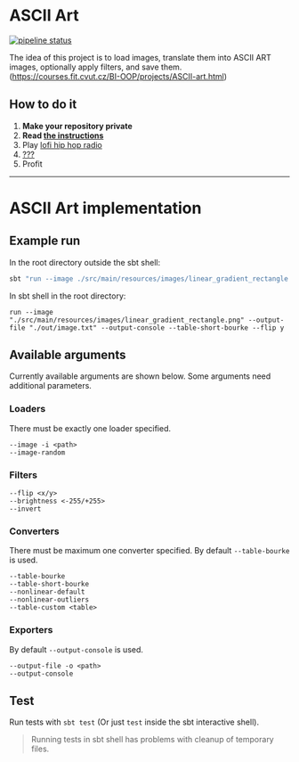 # ASCII Art

[![pipeline status](https://gitlab.fit.cvut.cz/BI-OOP/B201/asciiart/badges/master/pipeline.svg)](https://gitlab.fit.cvut.cz/BI-OOP/B201/asciiart)

The idea of this project is to load images, translate them into ASCII ART images, optionally apply filters, and save
them. (https://courses.fit.cvut.cz/BI-OOP/projects/ASCII-art.html)

## How to do it

1. **Make your repository private**
2. **Read [the instructions](https://courses.fit.cvut.cz/BI-OOP/projects/ASCII-art.html)**
3. Play [lofi hip hop radio](https://www.youtube.com/watch?v=jfKfPfyJRdk)
4. [???](https://www.youtube.com/watch?v=ZXsQAXx_ao0)
5. Profit

---

# ASCII Art implementation

## Example run

In the root directory outside the sbt shell:

```bash
sbt "run --image ./src/main/resources/images/linear_gradient_rectangle.png --output-file ./out/image.txt --output-console --table-short-bourke --flip y"
```

In sbt shell in the root directory:

```sbtshell
run --image "./src/main/resources/images/linear_gradient_rectangle.png" --output-file "./out/image.txt" --output-console --table-short-bourke --flip y
```

## Available arguments

Currently available arguments are shown below. Some arguments need additional parameters.

### Loaders

There must be exactly one loader specified.

```
--image -i <path>
--image-random
```

### Filters

```
--flip <x/y>
--brightness <-255/+255>
--invert
```

### Converters

There must be maximum one converter specified.
By default `--table-bourke` is used.

```
--table-bourke
--table-short-bourke
--nonlinear-default
--nonlinear-outliers
--table-custom <table>
```

### Exporters

By default `--output-console` is used.

```
--output-file -o <path>
--output-console
```

## Test

Run tests with `sbt test` (Or just `test` inside the sbt interactive shell).
> Running tests in sbt shell has problems with cleanup of temporary files.